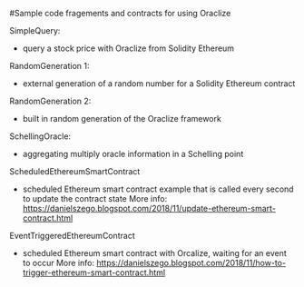 #Sample code fragements and contracts for using Oraclize

SimpleQuery:
- query a stock price with Oraclize from Solidity Ethereum

RandomGeneration 1:
- external generation of a random number for a Solidity Ethereum contract

RandomGeneration 2:
- built in random generation of the Oraclize framework

SchellingOracle:
- aggregating multiply oracle information in a Schelling point

ScheduledEthereumSmartContract
- scheduled Ethereum smart contract example that is called every second to update the contract state
More info: https://danielszego.blogspot.com/2018/11/update-ethereum-smart-contract.html
 
EventTriggeredEthereumContract
- scheduled Ethereum smart contract with Orcalize, waiting for an event to occur
More info: https://danielszego.blogspot.com/2018/11/how-to-trigger-ethereum-smart-contract.html

